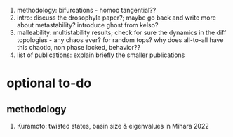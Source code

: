 1. methodology: bifurcations - homoc tangential??
2. intro: discuss the drosophyla paper?; maybe go back and write more about metastability? introduce ghost from kelso? 
7. malleability: multistability results; check for sure the dynamics in the diff topologies - any chaos ever? for random tops? why does all-to-all have this chaotic, non phase locked, behavior??
8. list of publications: explain briefly the smaller publications

# optional to-do
## methodology
1. Kuramoto: twisted states, basin size & eigenvalues in Mihara 2022
